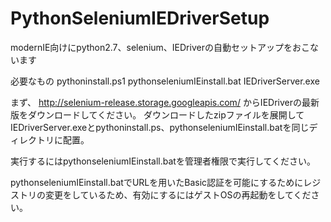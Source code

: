 # PythonSeleniumIEDriverSetup
modernIE向けにpython2.7、selenium、IEDriverの自動セットアップをおこないます

必要なもの
pythoninstall.ps1
pythonseleniumIEinstall.bat
IEDriverServer.exe

まず、 http://selenium-release.storage.googleapis.com/ からIEDriverの最新版をダウンロードしてください。
ダウンロードしたzipファイルを展開してIEDriverServer.exeとpythoninstall.ps、pythonseleniumIEinstall.batを同じディレクトリに配置。

実行するにはpythonseleniumIEinstall.batを管理者権限で実行してください。

pythonseleniumIEinstall.batでURLを用いたBasic認証を可能にするためにレジストリの変更をしているため、有効にするにはゲストOSの再起動をしてください。
